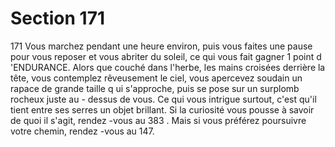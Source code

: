 # Section 171

171
Vous marchez pendant une heure environ, puis vous faites une
pause pour vous reposer et vous abriter du soleil, ce qui vous fait
gagner 1 point d 'ENDURANCE.  Alors que couché dans l'herbe,
les mains croisées derrière la tête, vous contemplez rêveusement
le ciel, vous apercevez soudain un rapace de grande taille q ui
s'approche, puis se pose sur un surplomb rocheux juste au -
dessus de vous. Ce qui vous intrigue surtout, c'est qu'il tient entre
ses serres un objet brillant. Si la curiosité vous pousse à savoir de
quoi il s'agit, rendez -vous au 383 . Mais si vous préférez
poursuivre votre chemin, rendez -vous au  147.